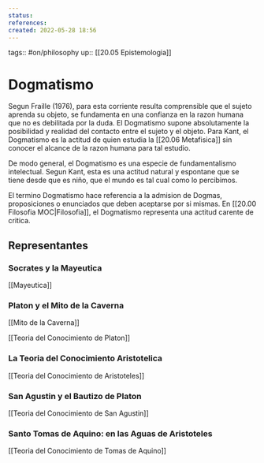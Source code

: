 ```yaml
---
status:
references:
created: 2022-05-28 18:56
---
```

tags:: #on/philosophy 
up:: [[20.05 Epistemologia]]
# Dogmatismo
Segun Fraille (1976), para esta corriente resulta comprensible que el sujeto aprenda su objeto, se fundamenta en una confianza en la razon humana que no es debilitada por la duda. El Dogmatismo supone absolutamente la posibilidad y realidad del contacto entre el sujeto y el objeto. Para Kant, el Dogmatismo es la actitud de quien estudia la [[20.06 Metafisica]] sin conocer el alcance de la razon humana para tal estudio.

De modo general, el Dogmatismo es una especie de fundamentalismo intelectual. Segun Kant, esta es una actitud natural y espontane que se tiene desde que es niño, que el mundo es tal cual como lo percibimos.

El termino Dogmatismo hace referencia a la admision de Dogmas, proposiciones o enunciados que deben aceptarse por si mismas. En [[20.00 Filosofia MOC|Filosofia]], el Dogmatismo representa una actitud carente de critica.

## Representantes
### Socrates y la Mayeutica
[[Mayeutica]]
### Platon y el Mito de la Caverna
[[Mito de la Caverna]]

[[Teoria del Conocimiento de Platon]]

### La Teoria del Conocimiento Aristotelica
[[Teoria del Conocimiento de Aristoteles]]

### San Agustin y el Bautizo de Platon
[[Teoria del Conocimiento de San Agustin]]

### Santo Tomas de Aquino: en las Aguas de Aristoteles
[[Teoria del Conocimiento de Tomas de Aquino]]


